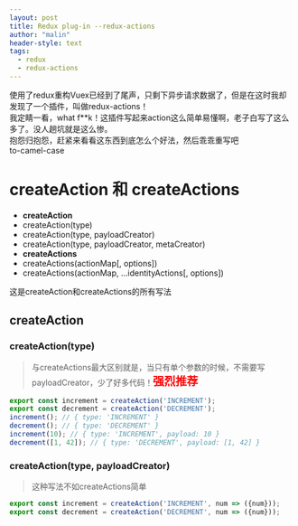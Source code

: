 ```yaml
---
layout: post
title: Redux plug-in --redux-actions
author: "malin"
header-style: text
tags:
  - redux
  - redux-actions
---
```


使用了redux重构Vuex已经到了尾声，只剩下异步请求数据了，但是在这时我却发现了一个插件，叫做redux-actions！<br/>
我定睛一看，what f**k！这插件写起来action这么简单易懂啊，老子白写了这么多了。没人趟坑就是这么惨。<br/>
抱怨归抱怨，赶紧来看看这东西到底怎么个好法，然后乖乖重写吧<br/>
to-camel-case
# createAction 和 createActions
- **createAction**
 - createAction(type)
 - createAction(type, payloadCreator)
 - createAction(type, payloadCreator, metaCreator)
- **createActions**
 - createActions(actionMap[, options])
 - createActions(actionMap, ...identityActions[, options])

这是createAction和createActions的所有写法
## createAction
### createAction(type)
> 与createActions最大区别就是，当只有单个参数的时候，不需要写payloadCreator，少了好多代码！<strong style="color:red;font-size:20px;">强烈推荐</strong>
```javascript
export const increment = createAction('INCREMENT');
export const decrement = createAction('DECREMENT');
increment(); // { type: 'INCREMENT' }
decrement(); // { type: 'DECREMENT' }
increment(10); // { type: 'INCREMENT', payload: 10 }
decrement([1, 42]); // { type: 'DECREMENT', payload: [1, 42] }
```
### createAction(type, payloadCreator)
> 这种写法不如createActions简单
```javascript
export const increment = createAction('INCREMENT', num => ({num}));
export const decrement = createAction('DECREMENT', num => ({num}));

```